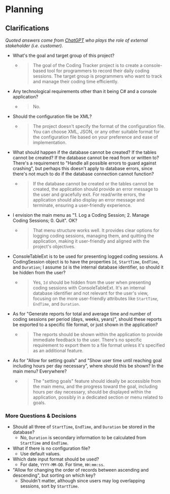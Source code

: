 # Planning

## Clarifications
*Quoted answers come from [ChatGPT](https://chat.openai.com/) who plays the role of external stakeholder (i.e. customer).*

- What's the goal and target group of this project?
  - >The goal of the Coding Tracker project is to create a console-based tool for programmers to record their daily coding sessions. The target group is programmers who want to track and manage their coding time efficiently.
- Any technological requirements other than it being C# and a console application?
  - >No.
- Should the configuration file be XML?
  - >The project doesn't specify the format of the configuration file. You can choose XML, JSON, or any other suitable format for the configuration file based on your preference and ease of implementation.
- What should happen if the database cannot be created? If the tables cannot be created? If the database cannot be read from or written to? There's a requirement to "Handle all possible errors to guard against crashing", but perhaps this doesn't apply to database errors, since there's not much to do if the database connection cannot function?
  - >If the database cannot be created or the tables cannot be created, the application should provide an error message to the user and gracefully exit. For read/write errors, the application should also display an error message and terminate, ensuring a user-friendly experience.
- I envision the main menu as "1. Log a Coding Session; 2. Manage Coding Sessions; 0. Quit". OK?
  - >That menu structure works well. It provides clear options for logging coding sessions, managing them, and quitting the application, making it user-friendly and aligned with the project's objectives.
- ConsoleTableExt is to be used for presenting logged coding sessions. A CodingSession object is to have the properties `Id`, `StartTime`, `EndTime`, and `Duration`; I assume `Id` is the internal database identifier, so should it be hidden from the user?
  - >Yes, `Id` should be hidden from the user when presenting coding sessions with ConsoleTableExt. It's an internal database identifier and not relevant for the user's view, focusing on the more user-friendly attributes like `StartTime`, `EndTime`, and `Duration`.
- As for "Generate reports for total and average time and number of coding sessions per period (days, weeks, years)", should these reports be exported to a specific file format, or just shown in the application?
  - >The reports should be shown within the application to provide immediate feedback to the user. There's no specific requirement to export them to a file format unless it's specified as an additional feature.
- As for "Allow for setting goals" and "Show user time until reaching goal including hours per day necessary", where should this be shown? In the main menu? Everywhere?
  - >The "setting goals" feature should ideally be accessible from the main menu, and the progress toward the goal, including hours per day necessary, should be displayed within the application, possibly in a dedicated section or menu related to goals.

### More Questions & Decisions
- Should all three of `StartTime`, `EndTime`, and `Duration` be stored in the database?
  - No, `Duration` is secondary information to be calculated from `StartTime` and `EndTime`.
- What if there is no configuration file?
  - Use default values.
- Which date input format should be used?
  - For date, `YYYY-MM-DD`. For time, `HH:mm:ss`.
- "Allow for changing the order of records between ascending and descending", but sorting on which key?
  - Shouldn't matter, although since users may log overlapping sessions, sort by `StartTime`.
